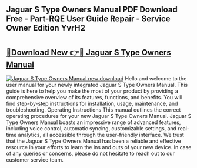 ## Jaguar S Type Owners Manual PDF Download Free - Part-RQE User Guide Repair - Service Owner Edition YvrH2

# <h2><a href="http://bc34655.oget.top/?id=Jaguar+S+Type+Owners+Manual">🔗Download New 👉🔴 Jaguar S Type Owners Manual</a></h2>

[![Jaguar S Type Owners Manual new download](https://i.imgur.com/5g1atiW.png)](http://bc34655.oget.top/?id=Jaguar+S+Type+Owners+Manual)
Hello and welcome to the user manual for your newly integrated Jaguar S Type Owners Manual. This guide is here to help you make the most of your product by providing a comprehensive overview of its features, functions, and benefits. You will find step-by-step instructions for installation, usage, maintenance, and troubleshooting. Operating Instructions This manual outlines the correct operating procedures for your new Jaguar S Type Owners Manual. Jaguar S Type Owners Manual boasts an impressive range of advanced features, including voice control, automatic syncing, customizable settings, and real-time analytics, all accessible through the user-friendly interface. We trust that the Jaguar S Type Owners Manual has been a reliable and effective resource in your efforts to learn the ins and outs of your new device. In case of any queries or concerns, please do not hesitate to reach out to our customer service team.
